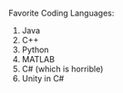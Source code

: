 Favorite Coding Languages:
1. Java
2. C++
3. Python
4. MATLAB
5. C# (which is horrible)
6. Unity in C#
